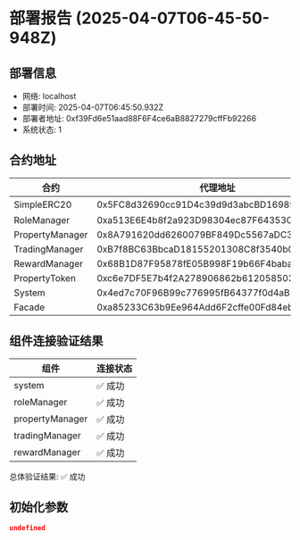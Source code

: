 # 部署报告 (2025-04-07T06-45-50-948Z)

## 部署信息
- 网络: localhost
- 部署时间: 2025-04-07T06:45:50.932Z
- 部署者地址: 0xf39Fd6e51aad88F6F4ce6aB8827279cffFb92266
- 系统状态: 1

## 合约地址

| 合约 | 代理地址 | 实现地址 |
|------|----------|----------|
| SimpleERC20 | 0x5FC8d32690cc91D4c39d9d3abcBD16989F875707 | 非代理合约 |
| RoleManager | 0xa513E6E4b8f2a923D98304ec87F64353C4D5C853 | 0x0165878A594ca255338adfa4d48449f69242Eb8F |
| PropertyManager | 0x8A791620dd6260079BF849Dc5567aDC3F2FdC318 | 0x2279B7A0a67DB372996a5FaB50D91eAA73d2eBe6 |
| TradingManager | 0xB7f8BC63BbcaD18155201308C8f3540b07f84F5e | 0x610178dA211FEF7D417bC0e6FeD39F05609AD788 |
| RewardManager | 0x68B1D87F95878fE05B998F19b66F4baba5De1aed | 0x9A9f2CCfdE556A7E9Ff0848998Aa4a0CFD8863AE |
| PropertyToken | 0xc6e7DF5E7b4f2A278906862b61205850344D4e7d | 0x3Aa5ebB10DC797CAC828524e59A333d0A371443c |
| System | 0x4ed7c70F96B99c776995fB64377f0d4aB3B0e1C1 | 0x59b670e9fA9D0A427751Af201D676719a970857b |
| Facade | 0xa85233C63b9Ee964Add6F2cffe00Fd84eb32338f | 0x322813Fd9A801c5507c9de605d63CEA4f2CE6c44 |

## 组件连接验证结果

| 组件 | 连接状态 |
|------|----------|
| system | ✅ 成功 |
| roleManager | ✅ 成功 |
| propertyManager | ✅ 成功 |
| tradingManager | ✅ 成功 |
| rewardManager | ✅ 成功 |

总体验证结果: ✅ 成功

## 初始化参数

```json
undefined
```
